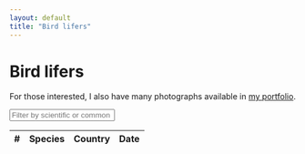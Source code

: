 ```yaml
---
layout: default
title: "Bird lifers"
---
```


# Bird lifers

For those interested, I also have many photographs available in [my portfolio](https://chrisdown.photo/).

<link rel="stylesheet" href="https://unpkg.com/leaflet@1.7.1/dist/leaflet.css"/>
<script src="https://unpkg.com/leaflet@1.7.1/dist/leaflet.js"></script>
<link rel="stylesheet" href="https://cdnjs.cloudflare.com/ajax/libs/leaflet.fullscreen/3.0.1/Control.FullScreen.min.css" />
<script src="https://cdnjs.cloudflare.com/ajax/libs/leaflet.fullscreen/3.0.1/Control.FullScreen.min.js"></script>
<link rel="stylesheet" href="https://cdnjs.cloudflare.com/ajax/libs/leaflet.markercluster/1.4.1/MarkerCluster.css"/>
<link rel="stylesheet" href="https://cdnjs.cloudflare.com/ajax/libs/leaflet.markercluster/1.4.1/MarkerCluster.Default.css"/>
<script src="https://cdnjs.cloudflare.com/ajax/libs/leaflet.markercluster/1.4.1/leaflet.markercluster.js"></script>
<script src="/birds/sorttable.js"></script>

<div id="map"></div>
<div id="filters">
    <input type="text" id="name-filter" placeholder="Filter by scientific or common name..." oninput="applyFilters()">
</div>
<div id="sightings-table-container">
    <table id="sightings-table" class="sortable">
        <thead>
            <tr>
                <th>#</th>
                <th>Species</th>
                <th>Country</th>
                <th>Date</th>
            </tr>
        </thead>
        <tbody>
            <!-- Rows will be added here dynamically -->
        </tbody>
    </table>
</div>

<script>
    const countries = ["Israel", "Saint Lucia", "United States", "United Kingdom", "France", "Singapore", "China", "Japan", "Costa Rica", "Sweden", "Italy", "Switzerland", "Spain", "Uganda", "Austria", "Norway"];
    const lat_long_map = {"0.0,32.3": 13, "0.0,32.4": 13, "0.1,32.5": 13, "1.2,103.8": 5, "1.3,103.8": 5, "1.3,103.9": 5, "1.4,103.7": 5, "1.4,103.9": 5, "10.2,-84.1": 8, "10.2,-84.7": 8, "10.3,-84.7": 8, "10.3,-84.8": 8, "10.4,-84.6": 8, "10.4,-84.7": 8, "10.6,-84.1": 8, "13.8,-61.0": 1, "26.8,100.2": 6, "26.9,100.2": 6, "27.8,99.7": 6, "27.9,99.9": 6, "31.3,35.3": 0, "31.7,-110.8": 2, "31.7,-111.0": 2, "32.3,-110.6": 2, "32.3,-110.7": 2, "32.4,-110.7": 2, "33.4,-111.9": 2, "34.0,-118.8": 2, "34.1,-118.3": 2, "34.9,135.7": 7, "35.0,135.6": 7, "35.0,135.7": 7, "35.3,-120.8": 2, "35.7,139.7": 7, "36.5,-121.9": 2, "37.2,-121.9": 2, "37.4,-122.0": 2, "37.4,-122.1": 2, "37.4,-122.4": 2, "37.5,-121.9": 2, "37.7,-122.4": 2, "37.7,-122.5": 2, "37.8,-122.4": 2, "37.8,-122.5": 2, "38.2,-121.4": 2, "38.5,-121.4": 2, "38.7,-121.1": 2, "39.7,3.1": 12, "39.7,3.3": 12, "39.8,3.1": 12, "39.9,3.0": 12, "40.5,-73.6": 2, "40.6,-73.8": 2, "40.6,-73.9": 2, "40.6,14.4": 10, "40.6,14.6": 10, "40.7,-73.9": 2, "40.8,-73.9": 2, "41.2,-72.5": 2, "41.2,-72.6": 2, "41.5,-74.5": 2, "41.6,-83.1": 2, "41.6,-83.2": 2, "41.7,-74.1": 2, "43.3,3.2": 4, "43.5,3.9": 4, "43.7,6.3": 4, "45.7,126.5": 6, "46.5,7.7": 11, "46.6,8.0": 11, "46.7,7.6": 11, "46.9,-121.5": 2, "47.1,7.4": 11, "47.2,132.5": 6, "47.2,132.6": 6, "47.3,133.1": 6, "47.4,-121.6": 2, "47.5,-121.9": 2, "47.5,-122.1": 2, "47.5,133.3": 6, "47.5,133.5": 6, "47.6,-122.2": 2, "47.6,-122.3": 2, "47.6,-122.4": 2, "47.7,133.6": 6, "48.2,16.3": 14, "48.9,8.1": 4, "50.7,-1.9": 3, "50.8,-1.9": 3, "51.1,-2.7": 3, "51.3,0.7": 3, "51.4,-0.0": 3, "51.4,-0.2": 3, "51.4,-0.3": 3, "51.5,-0.0": 3, "51.5,-0.1": 3, "51.5,-0.5": 3, "51.5,-1.4": 3, "51.6,-4.9": 3, "51.7,-0.5": 3, "51.7,-0.6": 3, "51.7,-2.4": 3, "51.7,-5.2": 3, "51.7,-5.3": 3, "51.8,-0.6": 3, "52.0,0.0": 3, "52.2,1.6": 3, "52.8,0.4": 3, "52.9,0.6": 3, "52.9,1.0": 3, "53.7,-1.3": 3, "53.7,-1.4": 3, "54.1,-0.1": 3, "54.5,-1.2": 3, "54.8,-1.4": 3, "54.8,-2.0": 3, "54.9,-1.5": 3, "55.0,-1.4": 3, "55.0,-1.6": 3, "55.1,-1.5": 3, "55.2,-1.5": 3, "55.2,-1.6": 3, "55.2,-1.9": 3, "55.2,-2.5": 3, "55.3,-1.5": 3, "55.5,-2.0": 3, "59.3,18.0": 9, "59.8,17.6": 9, "69.6,18.9": 15, "9.7,-84.5": 8, "9.7,-84.6": 8, "9.8,-83.5": 8, "9.8,-84.5": 8, "9.8,-84.6": 8};
    const sightings = [[4486182, "Great-billed Heron", "Ardea sumatrana", 1.44714, 103.72823], [4486123, "Intermediate Egret", "Ardea intermedia", 1.44646, 103.72578], [4486122, "Painted Stork", "Mycteria leucocephala", 1.44643, 103.72575], [4486047, "Stork-billed Kingfisher", "Pelargopsis capensis", 1.4493, 103.72781], [4481724, "Grey-rumped Treeswift", "Hemiprocne longipennis", 1.32181, 103.81654], [4474548, "Laced Woodpecker", "Picus vittatus", 1.41278, 103.91822], [4474539, "Common Flameback", "Dinopium javanense", 1.41295, 103.91806], [4474521, "Long-tailed Parakeet", "Psittacula longicauda", 1.41261, 103.91861], [4467487, "Asian Openbill", "Anastomus oscitans", 1.44714, 103.72799], [4467473, "Brahminy Kite", "Haliastur indus", 1.44713, 103.72869], [4465824, "Dark-necked Tailorbird", "Orthotomus atrogularis", 1.40632, 103.78224], [4464682, "Oriental Pied Hornbill", "Anthracoceros albirostris", 1.406, 103.91107], [4464649, "Plume-toed Swiftlet", "Collocalia affinis", 1.39627, 103.92217], [4464633, "Lesser Whistling Duck", "Dendrocygna javanica", 1.39859, 103.92785], [4464604, "Common Myna", "Acridotheres tristis", 1.40379, 103.92726], [4463040, "Rufous-tailed Tailorbird", "Orthotomus sericeus", 1.4051, 103.79433], [4462613, "Common Tailorbird", "Orthotomus sutorius", 1.28275, 103.86302], [4461159, "Orange-cheeked Waxbill", "Estrilda melpoda", 1.28427, 103.86414], [4461131, "Brown-throated Sunbird", "Anthreptes malacensis", 1.27926, 103.86109], [4435419, "Barred Owl", "Strix varia", 47.63945, -122.29821], [4432390, "Western Wood Pewee", "Contopus sordidulus", 47.58683, -122.18833], [4426145, "Black-headed Grosbeak", "Pheucticus melanocephalus", 47.52573, -121.99328], [4426078, "Black-throated Grey Warbler", "Setophaga nigrescens", 47.46672, -121.67368], [4426003, "Olive-sided Flycatcher", "Contopus cooperi", 47.46249, -121.66816], [4425093, "Harlequin Duck", "Histrionicus histrionicus", 47.62166, -122.36536], [4374286, "Tree Pipit", "Anthus trivialis", 55.28324, -1.91891], [4366898, "Common Grasshopper Warbler", "Locustella naevia", 51.15749, -2.77678], [4366882, "Eurasian Bittern", "Botaurus stellaris", 51.155, -2.77668], [4356540, "Common Redstart", "Phoenicurus phoenicurus", 50.82277, -1.92522], [4356540, "Marsh Tit", "Poecile palustris", 50.82277, -1.92522], [4335798, "Western Kingbird", "Tyrannus verticalis", 37.2436, -121.96658], [4334410, "Black Turnstone", "Arenaria melanocephala", 37.78803, -122.50588], [4334293, "Pigeon Guillemot", "Cepphus columba", 37.78314, -122.51136], [4334205, "Surf Scoter", "Melanitta perspicillata", 37.77843, -122.51433], [4334078, "Red Fox Sparrow", "Passerella iliaca", 37.72819, -122.49379], [4334046, "Allen's Hummingbird", "Selasphorus sasin", 37.7243, -122.49711], [4334019, "Purple Finch", "Haemorhous purpureus", 37.724, -122.49749], [4332920, "Pacific-slope Flycatcher", "Empidonax difficilis", 37.54938, -121.95373], [4327026, "Blue-winged Teal", "Spatula discors", 38.26764, -121.43792], [4326994, "Virginia Rail", "Rallus limicola", 38.2698, -121.44326], [4325579, "Sharp-shinned Hawk", "Accipiter striatus", 38.58164, -121.49296], [4325443, "White-throated Swift", "Aeronautes saxatalis", 38.57715, -121.49413], [4324177, "Snow Goose", "Anser caerulescens", 38.75587, -121.14773], [4324107, "Western Bluebird", "Sialia mexicana", 38.75575, -121.14746], [4322377, "Clark's Grebe", "Aechmophorus clarkii", 37.45856, -122.10477], [4317177, "White-tailed Kite", "Elanus leucurus", 37.43433, -122.0918], [4317113, "Canvasback", "Aythya valisineria", 37.43607, -122.09882], [4315617, "American Kestrel", "Falco sparverius", 37.78856, -122.46519], [4315335, "Red-masked Parakeet", "Psittacara erythrogenys", 37.80663, -122.42943], [4315300, "Nuttall's Woodpecker", "Dryobates nuttallii", 37.80818, -122.42777], [4313967, "Pacific Wren", "Troglodytes pacificus", 37.7976, -122.46645], [4313895, "Western Meadowlark", "Sturnella neglecta", 37.80464, -122.46332], [4313731, "Black-necked Grebe", "Podiceps nigricollis", 37.80812, -122.42779], [4313718, "Western Grebe", "Aechmophorus occidentalis", 37.80751, -122.42211], [4312923, "Horned Grebe", "Podiceps auritus", 37.80562, -122.45375], [4286302, "Corn Bunting", "Emberiza calandra", 51.57692, -1.48837], [4286270, "Grey Partridge", "Perdix perdix", 51.58029, -1.48604], [4284608, "Greater White-fronted Goose", "Anser albifrons", 51.74341, -2.40783], [4284594, "Whooper Swan", "Cygnus cygnus", 51.74269, -2.4049], [4283411, "Black Swan", "Cygnus atratus", 51.7422, -2.40399], [4283405, "Tundra Swan", "Cygnus columbianus", 51.74218, -2.40402], [4281804, "Lesser Scaup", "Aythya affinis", 50.77643, -1.91583], [4237682, "Crimson-collared Tanager", "Ramphocelus sanguinolentus", 10.22241, -84.16719], [4237670, "Spangle-cheeked Tanager", "Tangara dowii", 10.22227, -84.16718], [4237669, "Red-headed Barbet", "Eubucco bourcierii", 10.22223, -84.16715], [4237654, "Prong-billed Barbet", "Semnornis frantzii", 10.22229, -84.1672], [4237513, "White Hawk", "Pseudastur albicollis", 10.48264, -84.73328], [4237290, "Black-faced Solitaire", "Myadestes melanops", 10.43605, -84.70815], [4236960, "Southern Rough-winged Swallow", "Stelgidopteryx ruficollis", 10.43706, -84.70901], [4234693, "Yellow-bellied Flycatcher", "Empidonax flaviventris", 10.43255, -84.69521], [4234648, "Louisiana Waterthrush", "Parkesia motacilla", 10.43032, -84.69908], [4234619, "Eastern Wood Pewee", "Contopus virens", 10.42874, -84.70032], [4234599, "Buff-rumped Warbler", "Myiothlypis fulvicauda", 10.42937, -84.70097], [4234584, "Rufous Motmot", "Baryphthengus martii", 10.42994, -84.70111], [4234500, "Band-tailed Pigeon", "Patagioenas fasciata", 10.43632, -84.71383], [4234481, "Pale-vented Pigeon", "Patagioenas cayennensis", 10.43811, -84.71034], [4234465, "Carmiol's Tanager", "Chlorothraupis carmioli", 10.43805, -84.71037], [4234420, "White-throated Thrush", "Turdus assimilis", 10.43804, -84.71036], [4233355, "Short-tailed Hawk", "Buteo brachyurus", 10.43823, -84.71059], [4233251, "Emerald Tanager", "Tangara florida", 10.43811, -84.71045], [4232118, "Violet-headed Hummingbird", "Klais guimeti", 10.43813, -84.71026], [4231740, "White-lined Tanager", "Tachyphonus rufus", 9.83264, -83.56766], [4231669, "Mottled Owl", "Strix virgata", 9.83125, -83.56397], [4231475, "Red-throated Ant Tanager", "Habia fuscicauda", 9.83204, -83.56404], [4231452, "Buff-throated Foliage-gleaner", "Automolus ochrolaemus", 9.8322, -83.56407], [4230716, "Pauraque", "Nyctidromus albicollis", 9.83195, -83.56402], [4230332, "Slaty-capped Flycatcher", "Leptopogon superciliaris", 9.83459, -83.55962], [4230244, "Tawny-capped Euphonia", "Euphonia anneae", 9.83338, -83.55988], [4230030, "Thick-billed Seed Finch", "Sporophila funerea", 9.83202, -83.56408], [4230019, "White-ruffed Manakin", "Corapipo altera", 9.83209, -83.56397], [4229036, "Bay-headed Tanager", "Tangara gyrola", 9.83134, -83.56396], [4228913, "White-breasted Wood Wren", "Henicorhina leucosticta", 9.83218, -83.56402], [4228853, "Streaked Xenops", "Xenops rutilans", 9.83214, -83.56409], [4228829, "Chestnut-headed Oropendola", "Psarocolius wagleri", 9.83215, -83.56408], [4228613, "Black-striped Sparrow", "Arremonops conirostris", 9.83202, -83.56404], [4228592, "Red-billed Pigeon", "Patagioenas flavirostris", 9.83214, -83.56402], [4228592, "Snowcap", "Microchera albocoronata", 9.8321, -83.56405], [4227792, "Crowned Woodnymph", "Thalurania colombica", 9.83207, -83.56408], [4226392, "Roadside Hawk", "Rupornis magnirostris", 10.68628, -84.18102], [4225747, "Olive-throated Parakeet", "Eupsittula nana", 10.68698, -84.18058], [4224680, "Black-crowned Tityra", "Tityra inquisitor", 10.68708, -84.18045], [4224368, "Scaly-breasted Hummingbird", "Phaeochroa cuvierii", 10.68696, -84.18042], [4223468, "Cinnamon Woodpecker", "Celeus loricatus", 10.687, -84.18043], [4223425, "Piratic Flycatcher", "Legatus leucophaius", 10.68697, -84.18055], [4223369, "Blue Dacnis", "Dacnis cayana", 10.68696, -84.18056], [4223317, "White-crowned Pigeon", "Patagioenas leucocephala", 10.68692, -84.18081], [4223315, "Short-billed Pigeon", "Patagioenas nigrirostris", 10.68683, -84.18041], [4223245, "Shining Honeycreeper", "Cyanerpes lucidus", 10.6869, -84.18058], [4222057, "Great Tinamou", "Tinamus major", 10.687, -84.18062], [4222027, "Great Green Macaw", "Ara ambiguus", 10.68704, -84.18056], [4221868, "White-necked Puffbird", "Notharchus hyperrhynchus", 10.68624, -84.18094], [4221866, "Tropical Pewee", "Contopus cinereus", 10.68624, -84.18094], [4220574, "Vaux's Swift", "Chaetura vauxi", 10.68693, -84.18073], [4220540, "Bright-rumped Attila", "Attila spadiceus", 10.68692, -84.18063], [4220539, "Grey-breasted Crake", "Laterallus exilis", 10.68671, -84.18038], [4220097, "Green Ibis", "Mesembrinibis cayennensis", 10.68703, -84.18085], [4219975, "Green Shrike-Vireo", "Vireolanius pulchellus", 10.68692, -84.18067], [4209876, "Eurasian Spoonbill", "Platalea leucorodia", 54.59609, -1.22014], [4199802, "Common Scoter", "Melanitta nigra", 55.30394, -1.56048], [4191270, "Short-eared Owl", "Asio flammeus", 55.25363, -1.62886], [4191270, "Hen Harrier", "Circus cyaneus", 55.25363, -1.62886], [4170966, "Purple Sandpiper", "Calidris maritima", 69.6441, 18.95545], [4131291, "Ring-necked Duck", "Aythya collaris", 47.65417, -122.29771], [4131285, "American Wigeon", "Mareca americana", 47.65395, -122.2978], [4122640, "Varied Thrush", "Ixoreus naevius", 47.63604, -122.31857], [4122587, "Bufflehead", "Bucephala albeola", 47.62949, -122.31556], [4121052, "Pelagic Cormorant", "Urile pelagicus", 47.6181, -122.36027], [4094807, "Black-throated Sparrow", "Amphispiza bilineata", 31.79567, -111.01441], [4094801, "Cassin's Sparrow", "Peucaea cassinii", 31.79654, -111.01419], [4094799, "Rufous-winged Sparrow", "Peucaea carpalis", 31.79632, -111.01435], [4094799, "Green-tailed Towhee", "Pipilo chlorurus", 31.79633, -111.01435], [4094799, "Buff-bellied Pipit", "Anthus rubescens", 31.79635, -111.01436], [4094791, "Lawrence's Goldfinch", "Spinus lawrencei", 31.79647, -111.01504], [4094772, "Pyrrhuloxia", "Cardinalis sinuatus", 31.79577, -111.01586], [4090579, "Rufous-capped Warbler", "Basileuterus rufifrons", 31.7251, -110.88033], [4090380, "Chipping Sparrow", "Spizella passerina", 31.70648, -110.87614], [4090380, "Hutton's Vireo", "Vireo huttoni", 31.70648, -110.87614], [4090380, "Greater Roadrunner", "Geococcyx californianus", 31.70648, -110.87614], [4090380, "Rivoli's Hummingbird", "Eugenes fulgens", 31.70648, -110.87614], [4090380, "Broad-tailed Hummingbird", "Selasphorus platycercus", 31.70648, -110.87614], [4090380, "Black-chinned Hummingbird", "Archilochus alexandri", 31.70648, -110.87614], [4090380, "Arizona Woodpecker", "Leuconotopicus arizonae", 31.70648, -110.87614], [4090380, "Bridled Titmouse", "Baeolophus wollweberi", 31.70648, -110.87614], [4090380, "White-eared Hummingbird", "Basilinna leucotis", 31.70648, -110.87614], [4090380, "Rufous Hummingbird", "Selasphorus rufus", 31.70648, -110.87614], [4090380, "Golden-crowned Kinglet", "Regulus satrapa", 31.70648, -110.87614], [4090380, "Calliope Hummingbird", "Selasphorus calliope", 31.70648, -110.87614], [4090380, "Broad-billed Hummingbird", "Cynanthus latirostris", 31.70648, -110.87614], [4089580, "Red-breasted Nuthatch", "Sitta canadensis", 32.44382, -110.77947], [4089560, "Mountain Chickadee", "Poecile gambeli", 32.44535, -110.77494], [4089473, "Wild Turkey", "Meleagris gallopavo", 32.3676, -110.71613], [4089451, "Yellow-eyed Junco", "Junco phaeonotus", 32.36794, -110.71768], [4089399, "Acorn Woodpecker", "Melanerpes formicivorus", 32.37276, -110.69433], [4089396, "White-breasted Nuthatch", "Sitta carolinensis", 32.37282, -110.69434], [4089392, "Mexican Jay", "Aphelocoma wollweberi", 32.37273, -110.69428], [4089090, "Orange-crowned Warbler", "Leiothlypis celata", 31.79609, -111.0149], [4089088, "Lark Sparrow", "Chondestes grammacus", 31.79644, -111.01502], [4089088, "Lark Bunting", "Calamospiza melanocorys", 31.79644, -111.01502], [4089088, "Lazuli Bunting", "Passerina amoena", 31.79647, -111.01498], [4089082, "Dickcissel", "Spiza americana", 31.79644, -111.01502], [4089028, "Cassin's Kingbird", "Tyrannus vociferans", 31.79496, -111.01467], [4089022, "Costa's Hummingbird", "Calypte costae", 31.79618, -111.01467], [4088992, "Black-tailed Gnatcatcher", "Polioptila melanura", 31.79488, -111.01416], [4088992, "Verdin", "Auriparus flaviceps", 31.79489, -111.01419], [4088985, "Gila Woodpecker", "Melanerpes uropygialis", 31.79476, -111.01432], [4088959, "Great Horned Owl", "Bubo virginianus", 31.79566, -111.01583], [4088449, "Vermilion Flycatcher", "Pyrocephalus obscurus", 31.79553, -111.0159], [4088190, "Phainopepla", "Phainopepla nitens", 31.79525, -111.01614], [4088167, "Brewer's Sparrow", "Spizella breweri", 31.79615, -111.01531], [4088164, "Abert's Towhee", "Melozone aberti", 31.79648, -111.01524], [4088152, "Lesser Nighthawk", "Chordeiles acutipennis", 31.79582, -111.01474], [4088130, "Red-naped Sapsucker", "Sphyrapicus nuchalis", 31.79549, -111.01573], [4088122, "Vesper Sparrow", "Pooecetes gramineus", 31.79561, -111.01582], [4086693, "Curve-billed Thrasher", "Toxostoma curvirostre", 33.4472, -111.99082], [4083914, "Chestnut-backed Chickadee", "Poecile rufescens", 37.77057, -122.47717], [4083886, "Townsend's Warbler", "Setophaga townsendi", 37.76772, -122.4756], [4083884, "Pygmy Nuthatch", "Sitta pygmaea", 37.7678, -122.47567], [4083843, "Steller's Jay", "Cyanocitta stelleri", 37.76963, -122.47145], [4083439, "Common Loon", "Gavia immer", 37.70604, -122.53416], [4083402, "Brandt's Cormorant", "Urile penicillatus", 37.78952, -122.51237], [4075298, "Green-winged Teal", "Anas carolinensis", 37.43608, -122.09878], [4075271, "Hermit Thrush", "Catharus guttatus", 37.43613, -122.09881], [4075246, "Cinnamon Teal", "Spatula cyanoptera", 37.43481, -122.09987], [4075244, "Western Sandpiper", "Calidris mauri", 37.43466, -122.09997], [4075240, "Lesser Goldfinch", "Spinus psaltria", 37.43412, -122.09995], [4072292, "Say's Phoebe", "Sayornis saya", 34.1245, -118.3242], [4072083, "Wrentit", "Chamaea fasciata", 34.12729, -118.3366], [4072073, "Oak Titmouse", "Baeolophus inornatus", 34.12426, -118.33516], [4072050, "California Thrasher", "Toxostoma redivivum", 34.11761, -118.33027], [4055610, "Middle Spotted Woodpecker", "Dendrocoptes medius", 48.20598, 16.38102], [4023820, "Marsh Widowbird", "Euplectes hartlaubi", 0.0761, 32.34408], [4023819, "Papyrus Gonolek", "Laniarius mufumbiri", 0.07637, 32.34356], [4023810, "Pin-tailed Whydah", "Vidua macroura", 0.07567, 32.34451], [4023698, "Black Sparrowhawk", "Accipiter melanoleucus", 0.06631, 32.35702], [4023693, "Blue-headed Coucal", "Centropus monachus", 0.06845, 32.36803], [4022730, "Grey Kestrel", "Falco ardosiaceus", 0.05091, 32.47436], [4022724, "Ring-necked Dove", "Streptopelia capicola", 0.05081, 32.47436], [4022714, "Little Weaver", "Ploceus luteolus", 0.0503, 32.47434], [4022712, "Gabar Goshawk", "Micronisus gabar", 0.0503, 32.47433], [4022709, "Green White-eye", "Zosterops stuhlmanni", 0.05033, 32.47433], [4022701, "Snowy-crowned Robin-Chat", "Cossypha niveicapilla", 0.05032, 32.47433], [4022655, "Little Greenbul", "Eurillas virens", 0.05149, 32.47659], [4022381, "Swamp Flycatcher", "Muscicapa aquatica", 0.15683, 32.56548], [4022359, "White-winged Tern", "Chlidonias leucopterus", 0.14757, 32.56434], [4022348, "Slender-billed Gull", "Chroicocephalus genei", 0.14635, 32.56295], [4022347, "Goliath Heron", "Ardea goliath", 0.14635, 32.56295], [4022322, "Lesser Masked Weaver", "Ploceus intermedius", 0.15059, 32.55878], [4022224, "White-browed Coucal", "Centropus superciliosus", 0.16654, 32.57663], [4021258, "African Green Pigeon", "Treron calvus", 0.05996, 32.47804], [4021244, "African Wood Owl", "Strix woodfordii", 0.06107, 32.47655], [4020950, "Brown-throated Wattle-eye", "Platysteira cyanea", 0.05061, 32.4744], [4020946, "Red-faced Cisticola", "Cisticola erythrops", 0.05076, 32.47435], [4020908, "Collared Sunbird", "Hedydipna collaris", 0.05107, 32.47447], [4020905, "Olive-bellied Sunbird", "Cinnyris chloropygius", 0.05104, 32.47439], [4020884, "Purple-banded Sunbird", "Cinnyris bifasciatus", 0.051, 32.47441], [4020880, "Olive Sunbird", "Cyanomitra olivacea", 0.05094, 32.47442], [4020870, "Arrow-marked Babbler", "Turdoides jardineii", 0.05099, 32.4744], [4019540, "Yellow-billed Stork", "Mycteria ibis", 0.16526, 32.57859], [4019527, "Pink-backed Pelican", "Pelecanus rufescens", 0.15413, 32.56954], [4019527, "Village Weaver", "Ploceus cucullatus", 0.15354, 32.56921], [4019527, "Striated Heron", "Butorides striata", 0.15336, 32.56905], [4019523, "Grey Crowned Crane", "Balearica regulorum", 0.14836, 32.56528], [4019430, "Long-toed Lapwing", "Vanellus crassirostris", 0.15991, 32.57441], [4019411, "Black Crake", "Zapornia flavirostra", 0.16047, 32.57239], [4019396, "Gull-billed Tern", "Gelochelidon nilotica", 0.16554, 32.57868], [4019390, "African Pied Wagtail", "Motacilla aguimp", 0.16564, 32.5785], [4018357, "Grey-capped Warbler", "Eminia lepida", 0.05085, 32.47435], [4018350, "Tawny-flanked Prinia", "Prinia subflava", 0.05042, 32.47437], [4018345, "Red-billed Firefinch", "Lagonosticta senegala", 0.05216, 32.47466], [4018342, "Green-backed Camaroptera", "Camaroptera brachyura", 0.05221, 32.47463], [4018342, "African Firefinch", "Lagonosticta rubricata", 0.05223, 32.47463], [4018337, "Green Crombec", "Sylvietta virens", 0.05265, 32.47475], [4018292, "Lizard Buzzard", "Kaupifalco monogrammicus", 0.05326, 32.47747], [4018268, "Angolan Swallow", "Hirundo angolensis", 0.05958, 32.47757], [4018050, "Spur-winged Lapwing", "Vanellus spinosus", 0.07109, 32.34797], [4018005, "African Marsh Harrier", "Circus ranivorus", 0.0776, 32.34265], [4018004, "Shoebill", "Balaeniceps rex", 0.08496, 32.33973], [4017990, "Water Thick-knee", "Burhinus vermiculatus", 0.07349, 32.347], [4017990, "White-faced Whistling Duck", "Dendrocygna viduata", 0.07387, 32.34673], [4017990, "Fan-tailed Widowbird", "Euplectes axillaris", 0.07412, 32.34619], [4017978, "Winding Cisticola", "Cisticola marginatus", 0.07393, 32.34654], [4017975, "Senegal Coucal", "Centropus senegalensis", 0.07196, 32.34759], [4017970, "Northern Brown-throated Weaver", "Ploceus castanops", 0.06967, 32.34854], [4016979, "Northern Grey-headed Sparrow", "Passer griseus", 0.05446, 32.47658], [4016944, "African Thrush", "Turdus pelios", 0.05374, 32.47532], [4016914, "Grey-backed Camaroptera", "Camaroptera brevicaudata", 0.05405, 32.47525], [4016913, "African Paradise Flycatcher", "Terpsiphone viridis", 0.05408, 32.47524], [4016910, "Green Hylia", "Hylia prasina", 0.06733, 32.47685], [4016910, "R\u00fcppell's Starling", "Lamprotornis purpuroptera", 0.05421, 32.47546], [4016853, "Slender-billed Weaver", "Ploceus pelzelni", 0.05328, 32.47748], [4016852, "Bronze Mannikin", "Spermestes cucullata", 0.0533, 32.47748], [4016851, "Northern Yellow White-eye", "Zosterops senegalensis", 0.05323, 32.47746], [4016848, "Speckled Mousebird", "Colius striatus", 0.05326, 32.47745], [4016833, "White-throated Bee-eater", "Merops albicollis", 0.05326, 32.47746], [4016647, "White-browed Robin-Chat", "Cossypha heuglini", 0.06007, 32.47872], [4016626, "Crowned Hornbill", "Lophoceros alboterminatus", 0.05983, 32.48186], [4016583, "Black-headed Weaver", "Ploceus melanocephalus", 0.06319, 32.48003], [4016583, "Broad-billed Roller", "Eurystomus glaucurus", 0.06317, 32.48002], [4016575, "Scarlet-chested Sunbird", "Chalcomitra senegalensis", 0.06255, 32.4802], [4016547, "Malachite Kingfisher", "Corythornis cristatus", 0.06532, 32.47891], [4016528, "Black-headed Heron", "Ardea melanocephala", 0.06498, 32.47778], [4016505, "Bat Hawk", "Macheiramphus alcinus", 0.06614, 32.47828], [4016500, "Grey-headed Gull", "Chroicocephalus cirrocephalus", 0.06617, 32.47855], [4016490, "Slate-colored Boubou", "Laniarius funebris", 0.06536, 32.47901], [4016487, "Northern Black Flycatcher", "Melaenornis edolioides", 0.06589, 32.47885], [4016480, "African Openbill", "Anastomus lamelligerus", 0.06603, 32.47816], [4016480, "Baglafecht Weaver", "Ploceus baglafecht", 0.06583, 32.47873], [4016480, "Palm-nut Vulture", "Gypohierax angolensis", 0.06588, 32.47893], [4016475, "Dark-capped Bulbul", "Pycnonotus tricolor", 0.0666, 32.47757], [4016466, "Red-chested Sunbird", "Cinnyris erythrocercus", 0.06733, 32.47685], [4016466, "Yellow-billed Duck", "Anas undulata", 0.06504, 32.47908], [4015713, "Helmeted Guineafowl", "Numida meleagris", 0.06733, 32.47684], [4015712, "Heuglin's Spurfowl", "Pternistis icterorhynchus", 0.06733, 32.47684], [4015651, "African Palm Swift", "Cypsiurus parvus", 0.06625, 32.47632], [4015620, "Wahlberg's Eagle", "Hieraaetus wahlbergi", 0.06634, 32.47862], [4015620, "Hooded Vulture", "Necrosyrtes monachus", 0.0654, 32.4781], [4015620, "African Harrier-Hawk", "Polyboroides typus", 0.06598, 32.47886], [4015575, "Marabou Stork", "Leptoptilos crumenifer", 0.06636, 32.47852], [4015570, "Common Bulbul", "Pycnonotus barbatus", 0.06514, 32.47884], [4015569, "Hamerkop", "Scopus umbretta", 0.0652, 32.47889], [4015568, "African Jacana", "Actophilornis africanus", 0.0651, 32.47898], [4015565, "Golden-backed Weaver", "Ploceus jacksoni", 0.0651, 32.47873], [4015563, "Vieillot's Black Weaver", "Ploceus nigerrimus", 0.06498, 32.47875], [4015561, "Grey Parrot", "Psittacus erithacus", 0.06481, 32.47769], [4015560, "Sombre Greenbul", "Andropadus importunus", 0.06528, 32.47845], [4015560, "African Cuckoo-Hawk", "Aviceda cuculoides", 0.06398, 32.47936], [4015555, "Reed Cormorant", "Microcarbo africanus", 0.06322, 32.47847], [4015555, "Pied Crow", "Corvus albus", 0.06315, 32.47853], [4015554, "African Fish Eagle", "Haliaeetus vocifer", 0.06311, 32.47857], [4015543, "Black-headed Gonolek", "Laniarius erythrogaster", 0.06346, 32.48001], [4015542, "Splendid Starling", "Lamprotornis splendidus", 0.06346, 32.48001], [4015532, "Pied Kingfisher", "Ceryle rudis", 0.06227, 32.48031], [4015516, "Yellow-billed Kite", "Milvus aegyptius", 0.06071, 32.48076], [4015515, "Red-eyed Dove", "Streptopelia semitorquata", 0.06073, 32.48056], [4015495, "Great Blue Turaco", "Corythaeola cristata", 0.06212, 32.47683], [4015494, "Ross's Turaco", "Tauraco rossae", 0.06225, 32.477], [4015491, "Woodland Kingfisher", "Halcyon senegalensis", 0.06267, 32.4762], [4015491, "Eastern Plantain-eater", "Crinifer zonurus", 0.06267, 32.4762], [4015441, "Hadada Ibis", "Bostrychia hagedash", 0.06549, 32.47479], [4015440, "Black-and-white-casqued Hornbill", "Bycanistes subcylindricus", 0.06585, 32.47495], [4009743, "Common Firecrest", "Regulus ignicapilla", 39.7998, 3.1191], [4009716, "Red-knobbed Coot", "Fulica cristata", 39.79747, 3.10394], [4009687, "Common Cuckoo", "Cuculus canorus", 39.8072, 3.10013], [4009594, "Spotted Redshank", "Tringa erythropus", 39.7987, 3.1088], [4009430, "Purple Heron", "Ardea purpurea", 39.79878, 3.11336], [4008475, "Booted Eagle", "Hieraaetus pennatus", 39.75751, 3.32606], [4008461, "Red Crossbill", "Loxia curvirostra", 39.76134, 3.33135], [4008418, "Audouin's Gull", "Ichthyaetus audouinii", 39.77446, 3.33259], [4006973, "Common Greenshank", "Tringa nebularia", 39.79648, 3.10709], [4006941, "Zitting Cisticola", "Cisticola juncidis", 39.7959, 3.1061], [4006868, "Squacco Heron", "Ardeola ralloides", 39.79835, 3.11106], [4006833, "Little Bittern", "Ixobrychus minutus", 39.79916, 3.11387], [4004083, "Mediterranean Flycatcher", "Muscicapa tyrrhenica", 39.90338, 3.07793], [4002619, "Western Swamphen", "Porphyrio porphyrio", 39.79592, 3.1061], [4002612, "Wood Sandpiper", "Tringa glareola", 39.79597, 3.10614], [4002589, "Western Yellow Wagtail", "Motacilla flava", 39.79758, 3.10796], [4002498, "Eurasian Stone-curlew", "Burhinus oedicnemus", 39.77575, 3.11463], [4002463, "Eurasian Hoopoe", "Upupa epops", 39.77665, 3.11683], [3995789, "Common Crane", "Grus grus", 48.92465, 8.11911], [3995243, "White Stork", "Ciconia ciconia", 47.19036, 7.44775], [3994995, "European Green Woodpecker", "Picus viridis", 46.62854, 8.04197], [3994214, "Black Redstart", "Phoenicurus ochruros", 46.62859, 8.04178], [3992500, "Alpine Chough", "Pyrrhocorax graculus", 46.50491, 7.73039], [3992488, "Rock Bunting", "Emberiza cia", 46.50482, 7.72899], [3989848, "Short-toed Treecreeper", "Certhia brachydactyla", 46.7468, 7.63643], [3968252, "White-throated Dipper", "Cinclus cinclus", 55.51719, -2.00581], [3968175, "Red-legged Partridge", "Alectoris rufa", 55.51559, -2.04399], [3966527, "Arctic Tern", "Sterna paradisaea", 55.33482, -1.54109], [3966526, "Roseate Tern", "Sterna dougallii", 55.33452, -1.54071], [3966399, "Common Eider", "Somateria mollissima", 55.3358, -1.5799], [3965084, "Willow Tit", "Poecile montanus", 54.89525, -1.48425], [3963683, "Willow Ptarmigan", "Lagopus lagopus", 54.8622, -2.08057], [3962386, "Mistle Thrush", "Turdus viscivorus", 55.24174, -1.54965], [3960722, "Eurasian Siskin", "Spinus spinus", 55.23442, -2.58075], [3960693, "Goldcrest", "Regulus regulus", 55.2346, -2.58127], [3942204, "Black-legged Kittiwake", "Rissa tridactyla", 51.7405, -5.2782], [3940833, "European Shag", "Gulosus aristotelis", 51.61085, -4.90182], [3939380, "Common Whitethroat", "Curruca communis", 51.7301, -5.21838], [3939245, "Manx Shearwater", "Puffinus puffinus", 51.73076, -5.2905], [3939239, "Atlantic Puffin", "Fratercula arctica", 51.73105, -5.29359], [3939238, "Northern Fulmar", "Fulmarus glacialis", 51.73141, -5.29347], [3939010, "Northern Wheatear", "Oenanthe oenanthe", 51.73793, -5.28964], [3938976, "Razorbill", "Alca torda", 51.73922, -5.28157], [3938930, "European Rock Pipit", "Anthus petrosus", 51.7435, -5.30048], [3927856, "Eurasian Hobby", "Falco subbuteo", 51.47682, -0.22742], [3923499, "Eurasian Treecreeper", "Certhia familiaris", 51.43625, -0.06818], [3891752, "Alpine Swift", "Tachymarptis melba", 40.64434, 14.61074], [3890303, "Sardinian Warbler", "Curruca melanocephala", 40.64902, 14.61764], [3890302, "Spotted Flycatcher", "Muscicapa striata", 40.64915, 14.61778], [3890005, "European Serin", "Serinus serinus", 40.65036, 14.64212], [3888828, "Italian Sparrow", "Passer italiae", 40.64945, 14.40875], [3888821, "Yellow-legged Gull", "Larus michahellis", 40.64944, 14.40875], [3882161, "Boat-tailed Grackle", "Quiscalus major", 40.59071, -73.60418], [3882159, "Piping Plover", "Charadrius melodus", 40.59069, -73.6049], [3881662, "White-eyed Vireo", "Vireo griseus", 40.61785, -73.82548], [3881643, "Eastern Towhee", "Pipilo erythrophthalmus", 40.62197, -73.82725], [3881612, "Red-breasted Merganser", "Mergus serrator", 40.62121, -73.83155], [3881610, "American Oystercatcher", "Haematopus palliatus", 40.6212, -73.83152], [3881580, "White-rumped Sandpiper", "Calidris fuscicollis", 40.61567, -73.83365], [3881545, "Least Tern", "Sternula antillarum", 40.61611, -73.82872], [3881540, "Willow Flycatcher", "Empidonax traillii", 40.61633, -73.82741], [3881486, "Carolina Chickadee", "Poecile carolinensis", 40.62052, -73.82392], [3881464, "Ruddy Duck", "Oxyura jamaicensis", 40.62134, -73.82273], [3881437, "Blackpoll Warbler", "Setophaga striata", 40.6185, -73.82372], [3873548, "Great Black-backed Gull", "Larus marinus", 40.78513, -73.96673], [3872137, "Blue-grey Gnatcatcher", "Polioptila caerulea", 41.50284, -74.54906], [3872129, "Cerulean Warbler", "Setophaga cerulea", 41.50242, -74.54956], [3872023, "Red-eyed Vireo", "Vireo olivaceus", 41.53818, -74.51885], [3871866, "Carolina Wren", "Thryothorus ludovicianus", 41.71518, -74.1381], [3871830, "Tufted Titmouse", "Baeolophus bicolor", 41.72004, -74.13911], [3871830, "Eastern Phoebe", "Sayornis phoebe", 41.72004, -74.13911], [3871801, "Field Sparrow", "Spizella pusilla", 41.71763, -74.13891], [3871793, "Red-shouldered Hawk", "Buteo lineatus", 41.71532, -74.13826], [3870587, "Eastern Bluebird", "Sialia sialis", 41.29169, -72.61313], [3870555, "Glossy Ibis", "Plegadis falcinellus", 41.2537, -72.54243], [3870545, "Orchard Oriole", "Icterus spurius", 41.29243, -72.61209], [3867304, "Marsh Wren", "Cistothorus palustris", 47.65639, -122.29666], [3867301, "Cedar Waxwing", "Bombycilla cedrorum", 47.65639, -122.29631], [3867280, "Brown Creeper", "Certhia americana", 47.65614, -122.29165], [3867268, "Northern Flicker", "Colaptes auratus", 47.6559, -122.29107], [3867256, "Golden-crowned Sparrow", "Zonotrichia atricapilla", 47.65421, -122.29235], [3863346, "Sora", "Porzana carolina", 41.62504, -83.20196], [3862704, "Glaucous Gull", "Larus hyperboreus", 41.62827, -83.20059], [3862704, "Bonaparte's Gull", "Chroicocephalus philadelphia", 41.62827, -83.20059], [3862094, "Trumpeter Swan", "Cygnus buccinator", 41.60794, -83.10271], [3861933, "American Coot", "Fulica americana", 41.62616, -83.18829], [3861632, "Brown Thrasher", "Toxostoma rufum", 41.6284, -83.19304], [3861583, "Forster's Tern", "Sterna forsteri", 41.62915, -83.19357], [3861582, "Blue-winged Warbler", "Vermivora cyanoptera", 41.62915, -83.19357], [3861520, "Magnolia Warbler", "Setophaga magnolia", 41.62917, -83.19358], [3861457, "Bay-breasted Warbler", "Setophaga castanea", 41.6291, -83.19358], [3860519, "Blackburnian Warbler", "Setophaga fusca", 41.62786, -83.19232], [3860435, "Common Yellowthroat", "Geothlypis trichas", 41.60843, -83.20864], [3860422, "Rose-breasted Grosbeak", "Pheucticus ludovicianus", 41.61026, -83.2087], [3860389, "Veery", "Catharus fuscescens", 41.60864, -83.20808], [3860182, "Scarlet Tanager", "Piranga olivacea", 41.62719, -83.19095], [3860130, "Grey-cheeked Thrush", "Catharus minimus", 41.62689, -83.18969], [3860082, "Merlin", "Falco columbarius", 41.62651, -83.18721], [3860075, "Rusty Blackbird", "Euphagus carolinus", 41.62647, -83.1875], [3860001, "Warbling Vireo", "Vireo gilvus", 41.62773, -83.19205], [3859991, "Lincoln's Sparrow", "Melospiza lincolnii", 41.62756, -83.19163], [3859987, "White-throated Sparrow", "Zonotrichia albicollis", 41.62747, -83.19171], [3859980, "Eastern Screech Owl", "Megascops asio", 41.6274, -83.19182], [3859940, "Black-throated Blue Warbler", "Setophaga caerulescens", 41.628, -83.19246], [3859931, "Red-headed Woodpecker", "Melanerpes erythrocephalus", 41.62825, -83.19245], [3859915, "Northern Parula", "Setophaga americana", 41.62911, -83.19354], [3859908, "Palm Warbler", "Setophaga palmarum", 41.62911, -83.1935], [3859901, "Ruby-crowned Kinglet", "Corthylio calendula", 41.62899, -83.19343], [3859887, "Nashville Warbler", "Leiothlypis ruficapilla", 41.62902, -83.19341], [3859877, "Myrtle Warbler", "Setophaga coronata", 41.62912, -83.19349], [3859853, "Cape May Warbler", "Setophaga tigrina", 41.62917, -83.19319], [3841459, "Mediterranean Gull", "Ichthyaetus melanocephalus", 52.96636, 0.60395], [3841305, "Sedge Warbler", "Acrocephalus schoenobaenus", 52.96592, 0.60372], [3841174, "Ruff", "Calidris pugnax", 52.96864, 0.60465], [3839962, "Dartford Warbler", "Curruca undata", 52.25783, 1.62698], [3839750, "Barnacle Goose", "Branta leucopsis", 52.24283, 1.62674], [3829882, "Eurasian Blackcap", "Sylvia atricapilla", 51.50811, -0.17572], [3821283, "Sand Martin", "Riparia riparia", 51.47793, -0.22861], [3820997, "Willow Warbler", "Phylloscopus trochilus", 51.47628, -0.23601], [3808428, "Mandarin Duck", "Aix galericulata", 51.50592, -0.16798], [3741874, "Great Grey Shrike", "Lanius excubitor", 59.8601, 17.63377], [3739076, "Common Goldeneye", "Bucephala clangula", 59.32294, 18.08779], [3738958, "Hooded Crow", "Corvus cornix", 59.33317, 18.07557], [3655675, "Common Black Hawk", "Buteogallus anthracinus", 9.77881, -84.62574], [3655612, "Boat-billed Heron", "Cochlearius cochlearius", 9.7882, -84.63546], [3655599, "Semipalmated Plover", "Charadrius semipalmatus", 9.78665, -84.63947], [3655581, "Amazon Kingfisher", "Chloroceryle amazona", 9.78446, -84.6314], [3655566, "Northern Rough-winged Swallow", "Stelgidopteryx serripennis", 9.77898, -84.62621], [3654546, "Tricolored Heron", "Egretta tricolor", 9.77931, -84.63748], [3654536, "Mangrove Vireo", "Vireo pallens", 9.78286, -84.63522], [3654523, "White-lored Gnatcatcher", "Polioptila albiloris", 9.78275, -84.63505], [3654519, "Common Tody-Flycatcher", "Todirostrum cinereum", 9.78285, -84.635], [3654518, "Cinnamon Becard", "Pachyramphus cinnamomeus", 9.78285, -84.63498], [3654474, "Yellow-naped Amazon", "Amazona auropalliata", 9.76057, -84.62773], [3654466, "Franklin's Gull", "Leucophaeus pipixcan", 9.75909, -84.62819], [3654463, "Laughing Gull", "Leucophaeus atricilla", 9.75937, -84.62811], [3654323, "Northern Barred Woodcreeper", "Dendrocolaptes sanctithomae", 9.7983, -84.59687], [3654319, "Streaked Flycatcher", "Myiodynastes maculatus", 9.79869, -84.59715], [3654318, "Black-bellied Wren", "Pheugopedius fasciatoventris", 9.79863, -84.59704], [3654305, "Spot-crowned Euphonia", "Euphonia imitans", 9.79854, -84.59762], [3654304, "Gartered Trogon", "Trogon caligatus", 9.79861, -84.59762], [3654298, "Slaty-headed Tody-Flycatcher", "Poecilotriccus sylvia", 9.79859, -84.59753], [3654296, "Prothonotary Warbler", "Protonotaria citrea", 9.79857, -84.5977], [3654284, "Orange-collared Manakin", "Manacus aurantiacus", 9.79747, -84.59881], [3654250, "Rufous Piha", "Lipaugus unirufus", 9.79639, -84.59932], [3654236, "White-tipped Dove", "Leptotila verreauxi", 9.79593, -84.5988], [3654213, "Northern Royal Flycatcher", "Onychorhynchus mexicanus", 9.79526, -84.59924], [3654203, "Grey-headed Tanager", "Eucometis penicillata", 9.79487, -84.5998], [3654202, "Tawny-winged Woodcreeper", "Dendrocincla anabatina", 9.79483, -84.59982], [3654197, "White-winged Becard", "Pachyramphus polychopterus", 9.79478, -84.59996], [3654180, "Double-toothed Kite", "Harpagus bidentatus", 9.79428, -84.60066], [3654117, "Lineated Woodpecker", "Dryocopus lineatus", 9.76085, -84.59754], [3654110, "Barred Antshrike", "Thamnophilus doliatus", 9.76071, -84.59769], [3654099, "Rufous-breasted Wren", "Pheugopedius rutilus", 9.76063, -84.59784], [3654091, "Red-crowned Woodpecker", "Melanerpes rubricapillus", 9.7604, -84.59855], [3654084, "Western Tanager", "Piranga ludoviciana", 9.76041, -84.59856], [3654069, "Blue-black Grosbeak", "Cyanoloxia cyanoides", 9.75397, -84.59213], [3654065, "Blue-black Grassquit", "Volatinia jacarina", 9.75394, -84.59204], [3654053, "Ochre-bellied Flycatcher", "Mionectes oleagineus", 9.7541, -84.59274], [3653176, "Cinnamon-rumped Seedeater", "Sporophila torqueola", 9.82529, -84.59527], [3653161, "Veracruz Wren", "Campylorhynchus rufinucha", 9.81487, -84.60919], [3653157, "White-winged Dove", "Zenaida asiatica", 9.81488, -84.60914], [3653150, "Great Crested Flycatcher", "Myiarchus crinitus", 9.80754, -84.61121], [3653125, "Yellow-throated Vireo", "Vireo flavifrons", 9.80582, -84.6141], [3653082, "White-browed Gnatcatcher", "Polioptila bilineata", 9.80255, -84.61287], [3653073, "Grey-crowned Yellowthroat", "Geothlypis poliocephala", 9.80247, -84.61296], [3653066, "Turquoise-browed Motmot", "Eumomota superciliosa", 9.80264, -84.6132], [3653062, "Purple Gallinule", "Porphyrio martinica", 9.80216, -84.61389], [3653050, "Northern Waterthrush", "Parkesia noveboracensis", 9.80165, -84.61413], [3653049, "Mangrove Warbler", "Setophaga petechia", 9.80182, -84.6141], [3653047, "Least Grebe", "Tachybaptus dominicus", 9.80156, -84.61418], [3653029, "Pacific Screech Owl", "Megascops cooperi", 9.82082, -84.60482], [3652941, "Bat Falcon", "Falco rufigularis", 9.80226, -84.60687], [3652930, "Green-breasted Mango", "Anthracothorax prevostii", 9.78032, -84.60622], [3652898, "Fiery-billed Aracari", "Pteroglossus frantzii", 9.77425, -84.60454], [3652883, "Riverside Wren", "Cantorchilus semibadius", 9.77401, -84.60231], [3652883, "Black-hooded Antshrike", "Thamnophilus bridgesi", 9.77419, -84.60228], [3652859, "Plain Xenops", "Xenops minutus", 9.7722, -84.6026], [3652857, "Dot-winged Antwren", "Microrhopias quixensis", 9.772, -84.60207], [3652848, "Trilling Gnatwren", "Ramphocaenus melanurus", 9.77187, -84.60256], [3652837, "Blue-crowned Manakin", "Lepidothrix coronata", 9.77153, -84.60332], [3652819, "Dusky-capped Flycatcher", "Myiarchus tuberculifer", 9.77111, -84.60679], [3652815, "Black-striped Woodcreeper", "Xiphorhynchus lachrymosus", 9.771, -84.607], [3652798, "Slaty-tailed Trogon", "Trogon massena", 9.77125, -84.60836], [3652775, "Tropical Parula", "Setophaga pitiayumi", 9.77164, -84.60481], [3652772, "Wedge-billed Woodcreeper", "Glyphorynchus spirurus", 9.77169, -84.60481], [3652758, "White-shouldered Tanager", "Loriotus luctuosus", 9.77191, -84.60431], [3652753, "Ruddy Quail-Dove", "Geotrygon montana", 9.77218, -84.60387], [3652744, "Stripe-throated Hermit", "Phaethornis striigularis", 9.77322, -84.60345], [3652723, "Ruddy-tailed Flycatcher", "Terenotriccus erythrurus", 9.77408, -84.60471], [3652700, "Black-throated Trogon", "Trogon rufus", 9.77793, -84.60515], [3652690, "White-whiskered Puffbird", "Malacoptila panamensis", 9.77809, -84.6054], [3652657, "White-necked Jacobin", "Florisuga mellivora", 9.78087, -84.60619], [3652624, "Orange-billed Sparrow", "Arremon aurantiirostris", 9.75603, -84.6073], [3652616, "Wood Thrush", "Hylocichla mustelina", 9.75495, -84.60671], [3652611, "Long-billed Hermit", "Phaethornis longirostris", 9.75504, -84.60678], [3652611, "Chestnut-backed Antbird", "Poliocrania exsul", 9.755, -84.60685], [3652607, "Dusky Antbird", "Cercomacroides tyrannina", 9.75545, -84.60725], [3652607, "Cocoa Woodcreeper", "Xiphorhynchus susurrans", 9.75545, -84.60725], [3652603, "Red-crowned Ant Tanager", "Habia rubica", 9.75548, -84.60741], [3652600, "Grey-chested Dove", "Leptotila cassinii", 9.75541, -84.60715], [3652592, "Broad-winged Hawk", "Buteo platypterus", 9.75669, -84.60873], [3652578, "Grey-capped Flycatcher", "Myiozetetes granadensis", 9.75642, -84.61096], [3652578, "Ruddy Ground Dove", "Columbina talpacoti", 9.75642, -84.61096], [3651217, "Rufous-tailed Jacamar", "Galbula ruficauda", 9.77106, -84.62783], [3651201, "Streak-headed Woodcreeper", "Lepidocolaptes souleyetii", 9.77329, -84.62628], [3651194, "Mourning Warbler", "Geothlypis philadelphia", 9.77507, -84.62644], [3651184, "Black-headed Trogon", "Trogon melanocephalus", 9.77699, -84.62631], [3651180, "Crested Caracara", "Caracara plancus", 9.77813, -84.6262], [3651177, "Grey Hawk", "Buteo plagiatus", 9.77827, -84.62607], [3651167, "Tropical Mockingbird", "Mimus gilvus", 9.77928, -84.63537], [3651155, "Rose-throated Becard", "Pachyramphus aglaiae", 9.78159, -84.63646], [3651149, "Blue-throated Sapphire", "Chlorestes eliciae", 9.77861, -84.63472], [3651148, "Costa Rican Pygmy Owl", "Glaucidium costaricanum", 9.77857, -84.6347], [3651127, "Bullock's Oriole", "Icterus bullockii", 9.77884, -84.63384], [3651127, "Laughing Falcon", "Herpetotheres cachinnans", 9.77884, -84.63384], [3651127, "Black-and-white Owl", "Strix nigrolineata", 9.77884, -84.63384], [3651127, "Streak-backed Oriole", "Icterus pustulatus", 9.77884, -84.63384], [3651127, "Inca Dove", "Columbina inca", 9.77884, -84.63384], [3651127, "Rufous-backed Wren", "Campylorhynchus capistratus", 9.77884, -84.63384], [3650303, "Neotropic Cormorant", "Nannopterum brasilianum", 9.78927, -84.64415], [3650301, "Elegant Tern", "Thalasseus elegans", 9.78908, -84.6444], [3650301, "Royal Tern", "Thalasseus maximus", 9.78907, -84.64449], [3650301, "Black Skimmer", "Rynchops niger", 9.78907, -84.64454], [3650280, "Anhinga", "Anhinga anhinga", 9.78377, -84.63123], [3650280, "Belted Kingfisher", "Megaceryle alcyon", 9.78377, -84.63123], [3650273, "Green Kingfisher", "Chloroceryle americana", 9.78213, -84.63043], [3650262, "Southern Lapwing", "Vanellus chilensis", 9.78274, -84.61866], [3650259, "Double-striped Thick-knee", "Burhinus bistriatus", 9.78651, -84.61743], [3650259, "American White Ibis", "Eudocimus albus", 9.78665, -84.61713], [3650248, "Northern Jacana", "Jacana spinosa", 9.78665, -84.6177], [3650241, "Lesser Yellowlegs", "Tringa flavipes", 9.78462, -84.6194], [3650228, "Groove-billed Ani", "Crotophaga sulcirostris", 9.77984, -84.61989], [3650222, "Wood Stork", "Mycteria americana", 9.78001, -84.62141], [3650219, "Yellow-crowned Night Heron", "Nyctanassa violacea", 9.78131, -84.62215], [3650218, "Roseate Spoonbill", "Platalea ajaja", 9.78146, -84.62196], [3650218, "Bobolink", "Dolichonyx oryzivorus", 9.78146, -84.62196], [3650210, "Yellow-headed Caracara", "Milvago chimachima", 9.78183, -84.62227], [3650207, "Green Heron", "Butorides virescens", 9.78164, -84.62296], [3650199, "Little Blue Heron", "Egretta caerulea", 9.78105, -84.62427], [3650193, "Bare-throated Tiger Heron", "Tigrisoma mexicanum", 9.77973, -84.62575], [3650192, "Spotted Sandpiper", "Actitis macularius", 9.77933, -84.62614], [3650190, "Mangrove Swallow", "Tachycineta albilinea", 9.77889, -84.6258], [3650189, "Muscovy Duck", "Cairina moschata", 9.77889, -84.6258], [3649683, "Crested Guan", "Penelope purpurascens", 10.30696, -84.81183], [3648669, "Slaty-backed Nightingale-Thrush", "Catharus fuscater", 10.30527, -84.81737], [3648668, "Ruddy-capped Nightingale-Thrush", "Catharus frantzii", 10.30516, -84.81719], [3648638, "Chiriqui Quail-Dove", "Zentrygon chiriquensis", 10.30548, -84.81416], [3648504, "Green Hermit", "Phaethornis guy", 10.28102, -84.78914], [3648504, "Silver-throated Tanager", "Tangara icterocephala", 10.28102, -84.78914], [3648454, "Cinnamon-bellied Saltator", "Saltator grandis", 10.28212, -84.79063], [3648451, "Golden-winged Warbler", "Vermivora chrysoptera", 10.28208, -84.79057], [3648451, "Brown-crested Flycatcher", "Myiarchus tyrannulus", 10.28205, -84.79054], [3648436, "Chestnut-sided Warbler", "Setophaga pensylvanica", 10.28199, -84.78991], [3648399, "Rufous-and-white Wren", "Thryophilus rufalbus", 10.28183, -84.78852], [3648353, "Great Black Hawk", "Buteogallus urubitinga", 10.28088, -84.79123], [3648319, "Hepatic Tanager", "Piranga hepatica", 10.28089, -84.79156], [3648317, "Chestnut-capped Brushfinch", "Arremon brunneinucha", 10.28097, -84.79151], [3648296, "Hoffmann's Woodpecker", "Melanerpes hoffmannii", 10.28129, -84.79157], [3648284, "Ruddy Pigeon", "Patagioenas subvinacea", 10.28119, -84.79157], [3648275, "Blue-vented Hummingbird", "Saucerottia hoffmanni", 10.2811, -84.79194], [3648271, "Collared Trogon", "Trogon collaris", 10.28127, -84.7914], [3647378, "Barred Forest Falcon", "Micrastur ruficollis", 10.30251, -84.79588], [3647356, "Spotted Woodcreeper", "Xiphorhynchus erythropygius", 10.30577, -84.79414], [3647259, "Resplendent Quetzal", "Pharomachrus mocinno", 10.30155, -84.79339], [3647250, "Ruddy Treerunner", "Margarornis rubiginosus", 10.30155, -84.79371], [3647250, "Lineated Foliage-gleaner", "Syndactyla subalaris", 10.30153, -84.79364], [3647231, "Common Bush Tanager", "Chlorospingus flavopectus", 10.30167, -84.7937], [3647230, "Grey-breasted Wood Wren", "Henicorhina leucophrys", 10.30182, -84.79385], [3647219, "Azure-hooded Jay", "Cyanolyca cucullata", 10.30219, -84.79443], [3647136, "Collared Whitestart", "Myioborus torquatus", 10.30632, -84.80735], [3647135, "Spotted Barbtail", "Premnoplex brunnescens", 10.30633, -84.8074], [3647134, "Orange-fronted Parakeet", "Eupsittula canicularis", 10.30634, -84.80742], [3647122, "Slate-throated Whitestart", "Myioborus miniatus", 10.30735, -84.8054], [3647122, "Swainson's Thrush", "Catharus ustulatus", 10.30735, -84.8054], [3647122, "Kentucky Warbler", "Geothlypis formosa", 10.30735, -84.8054], [3647122, "Yellowish Flycatcher", "Empidonax flavescens", 10.30735, -84.8054], [3647106, "Brown Jay", "Psilorhinus morio", 10.30669, -84.80407], [3647098, "White-throated Spadebill", "Platyrinchus mystaceus", 10.30711, -84.80218], [3647081, "Ochraceous Wren", "Troglodytes ochraceus", 10.30834, -84.7996], [3647044, "Black-eared Warbler", "Basileuterus melanotis", 10.30733, -84.7962], [3647044, "Golden-crowned Warbler", "Basileuterus culicivorus", 10.30735, -84.79615], [3647015, "Northern Tufted Flycatcher", "Mitrephanes phaeocercus", 10.305, -84.79996], [3647000, "Scarlet-thighed Dacnis", "Dacnis venusta", 10.30633, -84.80275], [3646970, "Squirrel Cuckoo", "Piaya cayana", 10.30859, -84.80459], [3646954, "Mountain Thrush", "Turdus plebejus", 10.30788, -84.80549], [3646945, "Slaty Antwren", "Myrmotherula schisticolor", 10.30729, -84.80607], [3646943, "Ruby-throated Hummingbird", "Archilochus colubris", 10.30715, -84.8058], [3646943, "Cabanis's Wren", "Cantorchilus modestus", 10.30715, -84.8058], [3646943, "Wilson's Warbler", "Cardellina pusilla", 10.30715, -84.8058], [3646926, "Chestnut-capped Warbler", "Basileuterus delattrii", 10.30691, -84.80588], [3646924, "Stripe-tailed Hummingbird", "Eupherusa eximia", 10.3069, -84.80604], [3646918, "Lesser Violetear", "Colibri cyanotus", 10.30693, -84.80606], [3646918, "Mountain Elaenia", "Elaenia frantzii", 10.30693, -84.80606], [3646918, "Olivaceous Woodcreeper", "Sittasomus griseicapillus", 10.30693, -84.80606], [3646918, "Yellow-faced Grassquit", "Tiaris olivaceus", 10.30689, -84.80601], [3646909, "White-naped Brushfinch", "Atlapetes albinucha", 10.30707, -84.80597], [3646906, "Philadelphia Vireo", "Vireo philadelphicus", 10.30716, -84.80619], [3646905, "Mistletoe Tyrannulet", "Zimmerius parvus", 10.30716, -84.80619], [3646905, "Black-throated Green Warbler", "Setophaga virens", 10.30716, -84.80619], [3646905, "Black-and-white Warbler", "Mniotilta varia", 10.30716, -84.80619], [3646905, "Lesser Greenlet", "Pachysylvia decurtata", 10.30712, -84.80622], [3646893, "Tennessee Warbler", "Leiothlypis peregrina", 10.30664, -84.80753], [3646888, "Magenta-throated Woodstar", "Philodice bryantae", 10.30592, -84.8077], [3646864, "Lesson's Motmot", "Momotus lessonii", 10.307, -84.81186], [3646847, "Grey-headed Chachalaca", "Ortalis cinereiceps", 10.30764, -84.81206], [3646829, "House Wren", "Troglodytes aedon", 10.308, -84.8125], [3646829, "Golden-olive Woodpecker", "Colaptes rubiginosus", 10.308, -84.8125], [3646817, "Black Guan", "Chamaepetes unicolor", 10.30694, -84.81184], [3646813, "Emerald Toucanet", "Aulacorhynchus prasinus", 10.30692, -84.81197], [3646813, "Golden-browed Chlorophonia", "Chlorophonia callophrys", 10.30692, -84.81197], [3646807, "White-fronted Amazon", "Amazona albifrons", 10.30692, -84.81184], [3643914, "Orange-chinned Parakeet", "Brotogeris jugularis", 10.687, -84.18081], [3643914, "White-crowned Parrot", "Pionus senilis", 10.687, -84.18081], [3643914, "Chestnut-colored Woodpecker", "Celeus castaneus", 10.687, -84.18081], [3642590, "Summer Tanager", "Piranga rubra", 10.68695, -84.18058], [3642554, "Plain-colored Tanager", "Tangara inornata", 10.68658, -84.18063], [3642554, "Pale-billed Woodpecker", "Campephilus guatemalensis", 10.68662, -84.18078], [3642504, "Yellow-throated Toucan", "Ramphastos ambiguus", 10.68663, -84.18053], [3642502, "Red-capped Manakin", "Ceratopipra mentalis", 10.68662, -84.18053], [3641719, "Yellow-crowned Euphonia", "Euphonia luteicapilla", 10.68687, -84.18054], [3641719, "Boat-billed Flycatcher", "Megarynchus pitangua", 10.68687, -84.18054], [3641494, "White-collared Manakin", "Manacus candei", 10.6884, -84.17982], [3641353, "Olive-backed Euphonia", "Euphonia gouldi", 10.68693, -84.18066], [3641316, "Variable Seedeater", "Sporophila corvina", 10.68697, -84.18065], [3641180, "Social Flycatcher", "Myiozetetes similis", 10.68696, -84.18059], [3641173, "Red-legged Honeycreeper", "Cyanerpes cyaneus", 10.68699, -84.18064], [3641172, "Black-cowled Oriole", "Icterus prosthemelas", 10.68702, -84.18061], [3641078, "Brown-hooded Parrot", "Pyrilia haematotis", 10.68671, -84.18041], [3641047, "Scarlet Macaw", "Ara macao", 10.68702, -84.18068], [3640268, "Ringed Kingfisher", "Megaceryle torquata", 10.68709, -84.1806], [3640266, "Red-lored Amazon", "Amazona autumnalis", 10.68711, -84.18063], [3640261, "Golden-hooded Tanager", "Stilpnia larvata", 10.68708, -84.18061], [3640258, "Collared Aracari", "Pteroglossus torquatus", 10.68707, -84.18062], [3640227, "Great Curassow", "Crax rubra", 10.68704, -84.18056], [3640223, "Green Honeycreeper", "Chlorophanes spiza", 10.68707, -84.18062], [3640205, "Baltimore Oriole", "Icterus galbula", 10.68713, -84.18061], [3640205, "Keel-billed Toucan", "Ramphastos sulfuratus", 10.68713, -84.18061], [3640204, "Black-cheeked Woodpecker", "Melanerpes pucherani", 10.68713, -84.18061], [3640158, "Montezuma Oropendola", "Psarocolius montezuma", 10.68664, -84.18077], [3640158, "Buff-throated Saltator", "Saltator maximus", 10.68661, -84.18077], [3640158, "Melodious Blackbird", "Dives dives", 10.68661, -84.18077], [3640158, "Palm Tanager", "Thraupis palmarum", 10.68661, -84.18077], [3640158, "Yellow-throated Euphonia", "Euphonia hirundinacea", 10.68661, -84.18077], [3640158, "King Vulture", "Sarcoramphus papa", 10.68661, -84.18077], [3639997, "Clay-colored Thrush", "Turdus grayi", 10.20438, -84.16157], [3639996, "Blue-and-white Swallow", "Pygochelidon cyanoleuca", 10.20441, -84.16157], [3639996, "Rufous-tailed Hummingbird", "Amazilia tzacatl", 10.20436, -84.16159], [3639950, "Green Thorntail", "Discosura conversii", 10.20421, -84.16205], [3639948, "Black Vulture", "Coragyps atratus", 10.2042, -84.16208], [3639920, "Rufous-collared Sparrow", "Zonotrichia capensis", 10.20399, -84.16209], [3639906, "Purple-throated Mountaingem", "Lampornis calolaemus", 10.2042, -84.16202], [3639906, "Coppery-headed Emerald", "Microchera cupreiceps", 10.20423, -84.16199], [3639879, "Green-crowned Brilliant", "Heliodoxa jacula", 10.20419, -84.16203], [3639878, "Violet Sabrewing", "Campylopterus hemileucurus", 10.20424, -84.16205], [3639877, "Great Kiskadee", "Pitangus sulphuratus", 10.20417, -84.16204], [3639762, "Scarlet-rumped Tanager", "Ramphocelus passerinii", 10.20434, -84.16154], [3639760, "Tropical Kingbird", "Tyrannus melancholicus", 10.20438, -84.16156], [3639760, "Blue-grey Tanager", "Thraupis episcopus", 10.20438, -84.16156], [3639760, "Black-bellied Hummingbird", "Eupherusa nigriventris", 10.20438, -84.16156], [3639760, "Finsch's Parakeet", "Psittacara finschi", 10.20438, -84.16156], [3583436, "Bearded Reedling", "Panurus biarmicus", 52.965, 0.60354], [3583414, "European Golden Plover", "Pluvialis apricaria", 52.96931, 0.60706], [3583401, "Little Stint", "Calidris minuta", 52.96968, 0.60684], [3583392, "Northern Pintail", "Anas acuta", 52.96932, 0.60694], [3583281, "Sanderling", "Calidris alba", 52.97611, 0.60401], [3582003, "Water Pipit", "Anthus spinoletta", 52.95607, 1.05828], [3581989, "Common Snipe", "Gallinago gallinago", 52.95605, 1.05823], [3581988, "Water Rail", "Rallus aquaticus", 52.9525, 1.04863], [3581978, "Fieldfare", "Turdus pilaris", 52.95607, 1.05823], [3581888, "Brant Goose", "Branta bernicla", 52.95693, 1.05203], [3581828, "Meadow Pipit", "Anthus pratensis", 52.96132, 1.02047], [3581759, "Cetti's Warbler", "Cettia cetti", 52.96028, 1.01832], [3581751, "Eurasian Skylark", "Alauda arvensis", 52.95636, 1.01754], [3580809, "Pink-footed Goose", "Anser brachyrhynchus", 52.86259, 0.44836], [3569130, "Rook", "Corvus frugilegus", 51.3774, 0.7834], [3569130, "Ruddy Turnstone", "Arenaria interpres", 51.3774, 0.7834], [3569130, "European Stonechat", "Saxicola rubicola", 51.3774, 0.7834], [3569130, "Western Marsh Harrier", "Circus aeruginosus", 51.3774, 0.7834], [3569130, "Dunlin", "Calidris alpina", 51.3774, 0.7834], [3569130, "Common Reed Bunting", "Emberiza schoeniclus", 51.3774, 0.7834], [3569130, "Grey Plover", "Pluvialis squatarola", 51.3774, 0.7834], [3547678, "Green Sandpiper", "Tringa ochropus", 43.54451, 3.90647], [3547678, "Little Ringed Plover", "Charadrius dubius", 43.54451, 3.90647], [3547571, "Greater Flamingo", "Phoenicopterus roseus", 43.54988, 3.90677], [3547510, "Black-winged Stilt", "Himantopus himantopus", 43.55401, 3.90406], [3547510, "Western Cattle Egret", "Bubulcus ibis", 43.55401, 3.90406], [3545929, "Common Kingfisher", "Alcedo atthis", 43.3391, 3.20754], [3509107, "Chimney Swift", "Chaetura pelagica", 40.65348, -73.99927], [3509107, "American Redstart", "Setophaga ruticilla", 40.65348, -73.99927], [3509067, "Monk Parakeet", "Myiopsitta monachus", 40.65775, -73.99497], [3507773, "Grey Catbird", "Dumetella carolinensis", 40.86176, -73.93376], [3507763, "Northern Cardinal", "Cardinalis cardinalis", 40.86179, -73.93297], [3507630, "American Herring Gull", "Larus smithsonianus", 40.82176, -73.95811], [3507566, "Common Grackle", "Quiscalus quiscula", 40.80875, -73.96681], [3507553, "Red-bellied Woodpecker", "Melanerpes carolinus", 40.80925, -73.96615], [3507546, "Blue Jay", "Cyanocitta cristata", 40.80891, -73.96651], [3500119, "Great-tailed Grackle", "Quiscalus mexicanus", 37.47616, -122.44892], [3498847, "Heermann's Gull", "Larus heermanni", 37.46883, -122.44683], [3496353, "Western Gull", "Larus occidentalis", 37.82914, -122.53444], [3493607, "Black-crowned Night Heron", "Nycticorax nycticorax", 37.4556, -122.10059], [3493569, "California Towhee", "Melozone crissalis", 37.4547, -122.10935], [3493503, "Least Sandpiper", "Calidris minutilla", 37.4591, -122.10693], [3493482, "Bar-tailed Godwit", "Limosa lapponica", 37.45655, -122.10823], [3493473, "Northern Harrier", "Circus hudsonius", 37.45602, -122.10884], [3493469, "Semipalmated Sandpiper", "Calidris pusilla", 37.45562, -122.10903], [3493469, "Northern Mockingbird", "Mimus polyglottos", 37.45562, -122.10903], [3493444, "Red-tailed Hawk", "Buteo jamaicensis", 37.48555, -122.15017], [3492156, "Savannah Sparrow", "Passerculus sandwichensis", 37.44286, -122.09283], [3492147, "Mourning Dove", "Zenaida macroura", 37.44106, -122.09339], [3492128, "Black Phoebe", "Sayornis nigricans", 37.43557, -122.09786], [3492092, "Ring-billed Gull", "Larus delawarensis", 37.43461, -122.09537], [3492088, "Greater Yellowlegs", "Tringa melanoleuca", 37.43495, -122.09628], [3492040, "Long-billed Dowitcher", "Limnodromus scolopaceus", 37.43524, -122.09706], [3492040, "Short-billed Dowitcher", "Limnodromus griseus", 37.43586, -122.09943], [3492040, "Brewer's Blackbird", "Euphagus cyanocephalus", 37.43477, -122.09529], [3492040, "Black-necked Stilt", "Himantopus mexicanus", 37.43586, -122.09943], [3492040, "American Cliff Swallow", "Petrochelidon pyrrhonota", 37.43543, -122.09778], [3492040, "Cackling Goose", "Branta hutchinsii", 37.43453, -122.09436], [3492040, "American Avocet", "Recurvirostra americana", 37.43521, -122.09696], [3487788, "Northern Raven", "Corvus corax", 46.91031, -121.58401], [3479084, "Tree Swallow", "Tachycineta bicolor", 47.6579, -122.29676], [3477517, "Brown-headed Cowbird", "Molothrus ater", 47.65597, -122.41232], [3477482, "American Bushtit", "Psaltriparus minimus", 47.65839, -122.42522], [3477431, "California Gull", "Larus californicus", 47.66393, -122.42799], [3477405, "Violet-green Swallow", "Tachycineta thalassina", 47.66567, -122.42144], [3477196, "Spotted Towhee", "Pipilo maculatus", 47.6566, -122.29691], [3477120, "Pied-billed Grebe", "Podilymbus podiceps", 47.65417, -122.2923], [3477095, "Wood Duck", "Aix sponsa", 47.65573, -122.29678], [3477087, "Western Osprey", "Pandion haliaetus", 47.65548, -122.29693], [3477081, "Downy Woodpecker", "Dryobates pubescens", 47.65582, -122.29678], [3477042, "Purple Martin", "Progne subis", 47.65404, -122.29475], [3477035, "Cooper's Hawk", "Accipiter cooperii", 47.65398, -122.29488], [3476987, "House Finch", "Haemorhous mexicanus", 47.65494, -122.29467], [3476983, "Black-capped Chickadee", "Poecile atricapillus", 47.65492, -122.2946], [3476982, "Bewick's Wren", "Thryomanes bewickii", 47.65492, -122.29443], [3476951, "Red-winged Blackbird", "Agelaius phoeniceus", 47.65802, -122.29343], [3476951, "Caspian Tern", "Hydroprogne caspia", 47.65802, -122.29343], [3476951, "Bald Eagle", "Haliaeetus leucocephalus", 47.65802, -122.29343], [3476951, "American Goldfinch", "Spinus tristis", 47.65802, -122.29343], [3476269, "American Crow", "Corvus brachyrhynchos", 47.6294, -122.34045], [3476252, "Glaucous-winged Gull", "Larus glaucescens", 47.62723, -122.33676], [3468539, "Red-crested Pochard", "Netta rufina", 51.50226, -0.13682], [3468285, "Lesser Black-backed Gull", "Larus fuscus", 51.50711, -0.0436], [3458178, "Common Sandpiper", "Actitis hypoleucos", 54.89912, -1.47813], [3455459, "Eurasian Oystercatcher", "Haematopus ostralegus", 55.32107, -1.55041], [3455437, "Common Ringed Plover", "Charadrius hiaticula", 55.3152, -1.55661], [3455437, "Eurasian Whimbrel", "Numenius phaeopus", 55.3152, -1.55661], [3455349, "Eurasian Reed Warbler", "Acrocephalus scirpaceus", 55.29644, -1.58323], [3454250, "Common Redshank", "Tringa totanus", 55.08355, -1.47392], [3454246, "Common Linnet", "Linaria cannabina", 55.0838, -1.47283], [3453759, "Sandwich Tern", "Thalasseus sandvicensis", 55.17373, -1.51693], [3452738, "Common Chiffchaff", "Phylloscopus collybita", 55.04533, -1.61208], [3452700, "Eurasian Bullfinch", "Pyrrhula pyrrhula", 54.89817, -1.4767], [3452624, "Greylag Goose", "Anser anser", 55.0548, -1.64207], [3452586, "Common Blackbird", "Turdus merula", 55.05264, -1.64254], [3451422, "Coal Tit", "Periparus ater", 55.04498, -1.60921], [3451345, "Pied Avocet", "Recurvirostra avosetta", 54.89815, -1.47634], [3451344, "Common Shelduck", "Tadorna tadorna", 54.89966, -1.47847], [3451342, "Northern Lapwing", "Vanellus vanellus", 54.89952, -1.47593], [3451340, "Eurasian Curlew", "Numenius arquata", 54.89731, -1.47803], [3451330, "Dunnock", "Prunella modularis", 54.89733, -1.47754], [3451325, "Great Spotted Woodpecker", "Dendrocopos major", 54.89994, -1.47557], [3451260, "Eurasian Nuthatch", "Sitta europaea", 54.89909, -1.47573], [3451097, "Eurasian Sparrowhawk", "Accipiter nisus", 54.89585, -1.48266], [3450725, "Stock Dove", "Columba oenas", 55.04549, -1.60881], [3450708, "Great Tit", "Parus major", 55.04544, -1.6088], [3450683, "Common Chaffinch", "Fringilla coelebs", 55.04565, -1.61204], [3448386, "Canada Goose", "Branta canadensis", 51.4586, -0.30791], [3445634, "Rose-ringed Parakeet", "Psittacula krameri", 51.56634, -0.03963], [3439412, "Common House Martin", "Delichon urbicum", 51.50585, -0.0458], [3438173, "Common Gull", "Larus canus", 51.50301, -0.04695], [3438087, "Long-tailed Tit", "Aegithalos caudatus", 51.49978, -0.04059], [3438076, "Eurasian Jay", "Garrulus glandarius", 51.49785, -0.03961], [3427773, "White-cheeked Starling", "Spodiopsar cineraceus", 35.71495, 139.7737], [3424637, "Japanese Bush Warbler", "Horornis diphone", 35.01397, 135.67649], [3424609, "Brown-eared Bulbul", "Hypsipetes amaurotis", 35.01912, 135.67394], [3423473, "Black Kite", "Milvus migrans", 34.99663, 135.76857], [3420546, "Large-billed Crow", "Corvus macrorhynchos", 35.00455, 135.78004], [3420510, "Indian Spot-billed Duck", "Anas poecilorhyncha", 35.00649, 135.77786], [3419218, "Common Tern", "Sterna hirundo", 45.77518, 126.59968], [3416220, "Common Nightingale", "Luscinia megarhynchos", 47.27084, 132.62327], [3415860, "Red-rumped Swallow", "Cecropis daurica", 47.27467, 132.56211], [3415820, "Oriental Turtle Dove", "Streptopelia orientalis", 47.27046, 132.57784], [3415188, "Eurasian Crag Martin", "Ptyonoprogne rupestris", 47.27147, 132.62204], [3414459, "Oriental Stork", "Ciconia boyciana", 47.55294, 133.38065], [3414439, "Black-tailed Godwit", "Limosa limosa", 47.55352, 133.52512], [3414270, "Eastern Spot-billed Duck", "Anas zonorhyncha", 47.72664, 133.60641], [3414234, "Common Pheasant", "Phasianus colchicus", 47.35933, 133.10272], [3414212, "Striated Swallow", "Cecropis striolata", 47.58698, 133.50826], [3413269, "Brown Shrike", "Lanius cristatus", 47.25474, 132.6225], [3404700, "Grey-backed Thrush", "Turdus hortulorum", 26.88681, 100.23389], [3402879, "Red-billed Chough", "Pyrrhocorax pyrrhocorax", 27.86267, 99.7049], [3401835, "Ferruginous Duck", "Aythya nyroca", 27.9067, 99.95122], [3401820, "Hume's Leaf Warbler", "Phylloscopus humei", 27.91534, 99.93576], [3401818, "Great Crested Grebe", "Podiceps cristatus", 27.90413, 99.94292], [3401377, "White Wagtail", "Motacilla alba", 26.9305, 100.22252], [3400440, "Plumbeous Water Redstart", "Phoenicurus fuliginosus", 26.89101, 100.23116], [3400440, "Black-throated Bushtit", "Aegithalos concinnus", 26.8908, 100.23209], [3400415, "Little Grebe", "Tachybaptus ruficollis", 26.8868, 100.23258], [3400376, "Brown-breasted Bulbul", "Pycnonotus xanthorrhous", 26.88718, 100.23356], [3398430, "Blue-crowned Hanging Parrot", "Loriculus galgulus", 1.28308, 103.86355], [3396677, "Rufous Woodpecker", "Micropternus brachyurus", 1.28302, 103.86358], [3394710, "Sunda Pygmy Woodpecker", "Yungipicus moluccensis", 1.28307, 103.86359], [3392640, "Asian Koel", "Eudynamys scolopaceus", 1.28553, 103.86312], [3389820, "Sooty-headed Bulbul", "Pycnonotus aurigaster", 1.40788, 103.91959], [3389805, "Little Bronze Cuckoo", "Chrysococcyx minutillus", 1.40756, 103.92009], [3389790, "Swinhoe's White-eye", "Zosterops simplex", 1.4072, 103.92117], [3389775, "Barn Swallow", "Hirundo rustica", 1.40801, 103.91926], [3389745, "Red-whiskered Bulbul", "Pycnonotus jocosus", 1.41927, 103.91336], [3387450, "Little Tern", "Sternula albifrons", 1.39634, 103.9221], [3387360, "Common Iora", "Aegithina tiphia", 1.39551, 103.92971], [3387270, "Jungle Myna", "Acridotheres fuscus", 1.40736, 103.92105], [3387240, "Oriental Magpie-Robin", "Copsychus saularis", 1.40573, 103.92292], [3387210, "Oriental Dollarbird", "Eurystomus orientalis", 1.40582, 103.92831], [3387180, "Baya Weaver", "Ploceus philippinus", 1.40759, 103.9245], [3387180, "Scaly-breasted Munia", "Lonchura punctulata", 1.4086, 103.92238], [3387123, "White-throated Kingfisher", "Halcyon smyrnensis", 1.40856, 103.9222], [3387120, "Malaysian Pied Fantail", "Rhipidura javanica", 1.4102, 103.92006], [3387088, "Red Junglefowl", "Gallus gallus", 1.41253, 103.92127], [3387030, "Red-breasted Parakeet", "Psittacula alexandri", 1.41608, 103.91647], [3387000, "Eurasian Tree Sparrow", "Passer montanus", 1.42065, 103.91277], [3387000, "Javan Myna", "Acridotheres javanicus", 1.41598, 103.91256], [3387000, "Long-tailed Shrike", "Lanius schach", 1.4161, 103.91343], [3385710, "Pacific Swallow", "Hirundo tahitica", 1.44081, 103.73638], [3385680, "Olive-backed Sunbird", "Cinnyris jugularis", 1.44703, 103.72803], [3385680, "Asian Glossy Starling", "Aplonis panayensis", 1.44038, 103.73565], [3385620, "House Crow", "Corvus splendens", 1.44654, 103.73207], [3385530, "Black-naped Oriole", "Oriolus chinensis", 1.44005, 103.73592], [3385530, "Little Egret", "Egretta garzetta", 1.44414, 103.73594], [3385500, "Milky Stork", "Mycteria cinerea", 1.44677, 103.73202], [3385440, "White-bellied Sea Eagle", "Haliaeetus leucogaster", 1.44096, 103.73645], [3385440, "Pink-necked Green Pigeon", "Treron vernans", 1.44258, 103.73676], [3385440, "Great Egret", "Ardea alba", 1.44316, 103.73652], [3385425, "Ashy Tailorbird", "Orthotomus ruficeps", 1.4427, 103.73669], [3385410, "Yellow-vented Bulbul", "Pycnonotus goiavier", 1.43984, 103.73477], [3385410, "Scarlet-backed Flowerpecker", "Dicaeum cruentatum", 1.43981, 103.73489], [3385380, "White-breasted Waterhen", "Amaurornis phoenicurus", 1.44026, 103.73499], [3385380, "Blue-throated Bee-eater", "Merops viridis", 1.4398, 103.73448], [3385380, "Slaty-breasted Rail", "Lewinia striata", 1.43987, 103.73471], [3385380, "Olive-winged Bulbul", "Pycnonotus plumosus", 1.44007, 103.73484], [3385380, "Himalayan Swiftlet", "Aerodramus brevirostris", 1.44012, 103.73472], [3385380, "Zebra Dove", "Geopelia striata", 1.43972, 103.73473], [3385380, "Spotted Dove", "Spilopelia chinensis", 1.43969, 103.73488], [3385380, "Collared Kingfisher", "Todiramphus chloris", 1.43981, 103.7348], [3377903, "Egyptian Goose", "Alopochen aegyptiaca", 51.50255, -0.04703], [3377900, "Common Starling", "Sturnus vulgaris", 51.50348, -0.0466], [3377897, "Rock Dove", "Columba livia", 51.5034, -0.04717], [3377896, "Mute Swan", "Cygnus olor", 51.5034, -0.04717], [3377896, "Tufted Duck", "Aythya fuligula", 51.5034, -0.04717], [3370698, "European Herring Gull", "Larus argentatus", 51.50398, -0.04613], [3369127, "Eurasian Coot", "Fulica atra", 51.76347, -0.56057], [3369121, "Great Cormorant", "Phalacrocorax carbo", 51.76246, -0.56358], [3369080, "European Robin", "Erithacus rubecula", 51.76789, -0.58336], [3369078, "Eurasian Collared Dove", "Streptopelia decaocto", 51.76781, -0.58319], [3369065, "Common Wood Pigeon", "Columba palumbus", 51.77355, -0.59022], [3369061, "House Sparrow", "Passer domesticus", 51.77481, -0.59278], [3369060, "Common Swift", "Apus apus", 51.77528, -0.59395], [3369057, "Eurasian Blue Tit", "Cyanistes caeruleus", 51.77568, -0.59479], [3369056, "Common Moorhen", "Gallinula chloropus", 51.77604, -0.59545], [3369055, "Eurasian Wren", "Troglodytes troglodytes", 51.77604, -0.59545], [3369055, "European Goldfinch", "Carduelis carduelis", 51.77663, -0.59672], [3369048, "Black-headed Gull", "Chroicocephalus ridibundus", 51.7768, -0.59728], [3369042, "Eurasian Magpie", "Pica pica", 51.77762, -0.60035], [3369042, "European Greenfinch", "Chloris chloris", 51.77764, -0.60043], [3369041, "Mallard", "Anas platyrhynchos", 51.77764, -0.60065], [3369041, "Western Jackdaw", "Coloeus monedula", 51.77769, -0.60079], [3369041, "Carrion Crow", "Corvus corone", 51.77774, -0.60092], [3369035, "Grey Heron", "Ardea cinerea", 51.7775, -0.59957], [3328855, "Common Buzzard", "Buteo buteo", 51.57652, -0.59465], [3327409, "Red Kite", "Milvus milvus", 51.80482, -0.60044], [3268652, "Black Oystercatcher", "Haematopus bachmani", 36.51048, -121.94152], [3268585, "Hairy Woodpecker", "Leuconotopicus villosus", 36.52194, -121.94497], [3268583, "California Scrub Jay", "Aphelocoma californica", 36.51963, -121.94958], [3267138, "Great Blue Heron", "Ardea herodias", 35.36737, -120.86729], [3267136, "Turkey Vulture", "Cathartes aura", 35.3671, -120.86767], [3267134, "Willet", "Tringa semipalmata", 35.36726, -120.86821], [3267016, "Long-billed Curlew", "Numenius americanus", 35.36739, -120.86786], [3265573, "Double-crested Cormorant", "Nannopterum auritum", 34.03898, -118.87506], [3265570, "Marbled Godwit", "Limosa fedoa", 34.03898, -118.87506], [3265564, "Hudsonian Whimbrel", "Numenius hudsonicus", 34.03898, -118.87506], [3197777, "Yellowhammer", "Emberiza citrinella", 52.09219, 0.05309], [3197760, "Redwing", "Turdus iliacus", 52.08948, 0.05217], [3197702, "Northern Shoveler", "Spatula clypeata", 52.09016, 0.05252], [3197584, "Western Barn Owl", "Tyto alba", 52.08941, 0.05221], [3196188, "Northern Gannet", "Morus bassanus", 54.15326, -0.18422], [3196141, "Common Murre", "Uria aalge", 54.15156, -0.17475], [3194818, "Gadwall", "Mareca strepera", 52.09018, 0.05251], [3194590, "Common Kestrel", "Falco tinnunculus", 53.74921, -1.38954], [3194580, "Eurasian Wigeon", "Mareca penelope", 53.74951, -1.39621], [3194578, "Song Thrush", "Turdus philomelos", 52.09166, 0.05432], [3194563, "Common Pochard", "Aythya ferina", 53.7517, -1.39953], [3194500, "Eurasian Teal", "Anas crecca", 53.75136, -1.42398], [3180104, "Common Merganser", "Mergus merganser", 53.75176, -1.4248], [3092746, "American White Pelican", "Pelecanus erythrorhynchos", 37.80417, -122.45005], [3092744, "White-crowned Sparrow", "Zonotrichia leucophrys", 37.80533, -122.45159], [3092742, "Killdeer", "Charadrius vociferus", 37.80473, -122.4513], [3092740, "Snowy Egret", "Egretta thula", 37.80617, -122.44997], [3092736, "Brown Pelican", "Pelecanus occidentalis", 37.80572, -122.45339], [3091295, "American Robin", "Turdus migratorius", 37.77029, -122.46861], [3091292, "Grey-headed Chickadee", "Poecile cinctus", 37.76894, -122.47223], [3091290, "Dark-eyed Junco", "Junco hyemalis", 37.76899, -122.47237], [3091289, "Song Sparrow", "Melospiza melodia", 37.76912, -122.4721], [3091287, "Hooded Merganser", "Lophodytes cucullatus", 37.76858, -122.47264], [3091285, "Anna's Hummingbird", "Calypte anna", 37.76901, -122.47223], [2884541, "Griffon Vulture", "Gyps fulvus", 43.78088, 6.39015], [2798159, "Grey Wagtail", "Motacilla cinerea", 54.90322, -1.59428], [2744930, "Peregrine Falcon", "Falco peregrinus", 41.73727, -74.1889], [1641152, "Carib Grackle", "Quiscalus lugubris", 13.85238, -61.04869], [1641145, "Grey Kingbird", "Tyrannus dominicensis", 13.8521, -61.04811], [1641141, "Antillean Crested Hummingbird", "Orthorhyncus cristatus", 13.85111, -61.04807], [1641133, "Lesser Antillean Bullfinch", "Loxigilla noctis", 13.85197, -61.04816], [1640741, "Purple-throated Carib", "Eulampis jugularis", 13.85237, -61.04869], [1640735, "Grey Trembler", "Cinclocerthia gutturalis", 13.85185, -61.04861], [1640734, "Bananaquit", "Coereba flaveola", 13.85195, -61.04882], [1639690, "Magnificent Frigatebird", "Fregata magnificens", 13.85773, -61.06209], [473329, "Tristram's Starling", "Onychognathus tristramii", 31.31592, 35.35389]];

    class SuffixTrie {
        constructor() {
            this.root = {};
        }

        insert(text, index) {
            const lowerText = text.toLowerCase();
            for (let i = 0; i < lowerText.length; i++) {
                let node = this.root;
                for (let j = i; j < lowerText.length; j++) {
                    const char = lowerText[j];
                    if (!node[char]) {
                        node[char] = { indices: new Set() };
                    }
                    node = node[char];
                    node.indices.add(index);
                }
            }
        }

        search(query) {
            let node = this.root;
            for (let i = 0; i < query.length; i++) {
                const char = query[i];
                if (!node[char]) {
                    return new Set();
                }
                node = node[char];
            }
            return node.indices || new Set();
        }
    }

    const shadowSize = 20;
    const toggleShadows = () => {
        const container = document.getElementById(
            'sightings-table-container');
        const hasTopContent = container.scrollTop > shadowSize;
        const isScrollable = container.scrollHeight > container
            .clientHeight;
        const hasBottomContent = isScrollable && (container.scrollTop <
            container.scrollHeight - container.offsetHeight - shadowSize
        );

        container.classList.toggle('has-top-content', hasTopContent);
        container.classList.toggle('has-bottom-content', hasBottomContent);
    };
    document.addEventListener("DOMContentLoaded", () => {
        const container = document.getElementById(
            'sightings-table-container');
        container.addEventListener('scroll', toggleShadows);
    });

    const map = L.map('map', {
            fullscreenControl: true,
            fullscreenControlOptions: {
                forceSeparateButton: true,
                position: 'topright'
            }
        })
        .fitWorld();

    const zoomLevel = 18;
    L.tileLayer('https://{s}.tile.openstreetmap.org/{z}/{x}/{y}.png', {
            maxZoom: zoomLevel
        })
        .addTo(map);

    const southWest = L.latLng(-90, -180);
    const northEast = L.latLng(90, 180);
    const bounds = L.latLngBounds(southWest, northEast);

    map.setMaxBounds(bounds);
    map.on('drag', function() {
        map.panInsideBounds(bounds, { animate: false });
    });

    L.Control.textbox = L.Control.extend({
        onAdd: function(map) {
            const text = L.DomUtil.create('span');
            text.id = "bird_tips";
            text.innerHTML =
                "<span style='background-color: rgba(255, 255, 255, 0.5); padding: 0.2em'>Click an entry in the table to focus the map</span>";
            return text;
        },
        onRemove: function(map) {}
    });
    L.control.textbox = function(opts) {
        return new L.Control.textbox(opts);
    }
    L.control.textbox({ position: 'bottomleft' }).addTo(map);

    const markers = L.markerClusterGroup({ maxClusterRadius: 25 });

    const suffixTrie = new SuffixTrie();
    sightings.forEach((sighting, i) => {
        const [, common_name, scientific_name] = sighting;
        suffixTrie.insert(common_name, i);
        suffixTrie.insert(scientific_name, i);
    });

    const baseTime = new Date(Date.UTC(2017, 0, 1));

    const locationIcon = L.icon({
        iconUrl: 'https://unpkg.com/leaflet@1.7.1/dist/images/marker-icon.png',
        iconSize: [25, 41],
        iconAnchor: [12, 0]
    });

    // NOT just .toFixed() -- we must keep the same logic as Python for the
    // cache
    const roundCoordinateForCache = (coord) => {
        const coordStr = String(coord);
        const parts = coordStr.split(".");
        if (parts.length === 1) {
            return parts[0] + ".0";
        }
        return parts[0] + "." + parts[1].substring(0, 1);
    };

    const updateMapAndTable = (sightings) => {
        markers.clearLayers();
        const tableBody = document.getElementById('sightings-table')
            .getElementsByTagName('tbody')[0];
        tableBody.innerHTML = '';
        const fragment = document.createDocumentFragment();
        const markerArray = [];

        sightings.forEach((sighting, index) => {
            const [minutes, common_name, scientific_name, latitude, longitude] = sighting;
            const latKey = roundCoordinateForCache(latitude);
            const lngKey = roundCoordinateForCache(longitude);
            const coordKey = latKey + "," + lngKey;
            let countryIndex = lat_long_map[coordKey];
            let country = countries[countryIndex];

            if (typeof countryIndex === 'undefined' || country === undefined) {
                console.warn(`Warning: No country found for coordinate key ${coordKey}`);
                country = "Unknown";
            }

            const dt = new Date(baseTime.getTime() + parseInt(minutes, 10) * 60 * 1000);
            const formattedDate = dt.toISOString().replace("T", " ").slice(0, 16);
            const markerId = `marker-${index}`;
            const roundedLatitude = latitude.toFixed(5);
            const roundedLongitude = longitude.toFixed(5);
            const wikiLink =
                `https://en.wikipedia.org/wiki/${scientific_name.replace(/ /g, '_')}`;

            const marker = L.marker([latitude, longitude], {
                    icon: locationIcon
                })
                .bindPopup(
                    `${common_name}<br><span style='font-style: italic'>${scientific_name}</span><br>${formattedDate}<br>${roundedLatitude}, ${roundedLongitude}<br><a href='${wikiLink}' target='_blank'>Wikipedia</a>`
                );
            markerArray.push(marker);

            marker.on('click', () => {
                const row = document.querySelector(
                    `[data-marker-id='${markerId}']`);
                if (row) {
                    const tableContainer = document
                        .getElementById(
                            'sightings-table-container');
                    const rowTopRelativeToContainer = row
                        .offsetTop;
                    const containerScrollTopToCenterRow =
                        rowTopRelativeToContainer - (
                            tableContainer.offsetHeight / 2
                        ) + (row.offsetHeight / 2);

                    tableContainer.scrollTop =
                        containerScrollTopToCenterRow;
                    document.querySelectorAll(
                            '#sightings-table tbody tr')
                        .forEach(tr => {
                            tr.style.fontWeight =
                                'normal';
                            tr.classList.remove(
                                'flash');
                        });
                    row.style.fontWeight = 'bold';
                    row.classList.add('flash');
                }
            });

            const row = document.createElement('tr');
            row.setAttribute('data-marker-id', markerId);

            const cell0 = document.createElement('td');
            cell0.textContent = sightings.length - index;
            row.appendChild(cell0);

            const cell1 = document.createElement('td');
            cell1.textContent = common_name;
            row.appendChild(cell1);

            const cell2 = document.createElement('td');
            cell2.textContent = country;
            row.appendChild(cell2);

            const cell3 = document.createElement('td');
            cell3.innerHTML = `<span class='nowrap'>${formattedDate.split(" ")[0]}</span>`;
            row.appendChild(cell3);

            row.addEventListener('click', () => {
                document.querySelectorAll(
                        '#sightings-table tbody tr')
                    .forEach(tr => tr.style.fontWeight =
                        'normal');
                row.style.fontWeight = 'bold';
                markers.zoomToShowLayer(marker, () => {
                    map.setView(marker.getLatLng(), zoomLevel);
                    marker.openPopup();
                });
            });

            fragment.appendChild(row);
        });

        requestAnimationFrame(() => {
            tableBody.appendChild(fragment);
            toggleShadows();
        });

        markers.addLayers(markerArray);
        map.addLayer(markers);

        if (markers.getLayers()
            .length > 0) {
            map.fitBounds(markers.getBounds(), {
                padding: [50, 50]
            });
        } else {
            map.setView([0, 0], 1);
        }
    };

    const applyFilters = () => {
        const nameFilter = document.getElementById('name-filter')
            .value
            .toLowerCase();
        let filteredSightings;
        if (nameFilter === "") {
            filteredSightings = sightings;
        } else {
            const indicesSet = suffixTrie.search(nameFilter);
            const indicesArray = Array.from(indicesSet).sort((a, b) => a - b);
            filteredSightings = indicesArray.map(i => sightings[i]);
        }
        updateMapAndTable(filteredSightings);
    };

    updateMapAndTable(sightings);
</script>
